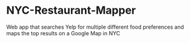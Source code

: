 # NYC-Restaurant-Mapper
Web app that searches Yelp for multiple different food preferences and maps the top results on a Google Map in NYC

